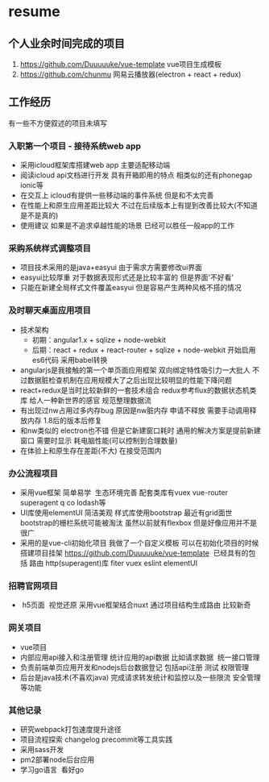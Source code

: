 # resume

## 个人业余时间完成的项目

 1. https://github.com/Duuuuuke/vue-template  vue项目生成模板
 2. https://github.com/chunmu 网易云播放器(electron + react + redux)
 
## 工作经历

有一些不方便叙述的项目未填写

###  入职第一个项目 - 接待系统web app 

- 采用icloud框架库搭建web app 主要适配移动端
- 阅读icloud api文档进行开发 具有开箱即用的特点 相类似的还有phonegap ionic等
- 在交互上 icloud有提供一些移动端的事件系统 但是和不太完善
- 在性能上和原生应用差距比较大 不过在后续版本上有提到改善比较大(不知道是不是真的)
- 使用建议  如果是不追求卓越性能的场景 已经可以胜任一般app的工作

### 采购系统样式调整项目

- 项目技术采用的是java+easyui 由于需求方需要修改ui界面
- easyui比较厚重 对于数据表现形式还是比较丰富的  但是界面'不好看'
- 只能在新建全局样式文件覆盖easyui 但是容易产生两种风格不搭的情况

### 及时聊天桌面应用项目

- 技术架构
  - 初期：angular1.x + sqlize + node-webkit
  - 后期：react + redux + react-router + sqlize + node-webkit 开始启用es6代码 采用babel转换
- angularjs是我接触的第一个单页面应用框架 双向绑定特性吸引力一大批人 不过数据脏检查机制在应用规模大了之后出现比较明显的性能下降问题
- react+redux是当时比较新鲜的一套技术组合 redux参考flux的数据状态机类库  给人一种新世界的感官 规范整理数据流
- 有出现过nw占用过多内存bug 原因是nw脏内存 申请不释放  需要手动调用释放内存 1.8后的版本后修复
- 和nw类似的 electron也不错 但是它新建窗口耗时 通用的解决方案是提前新建窗口 需要时显示 耗电脑性能(可以控制到合理数量)
- 在体验上和原生存在差距(不大)  在接受范围内 

### 办公流程项目

- 采用vue框架 简单易学  生态环境完善 配套类库有vuex vue-router superagent q co lodash等
- UI库使用elementUI 简洁美观 样式库使用bootstrap 最近有grid面世 bootstrap的栅栏系统可能被淘汰 虽然以前就有flexbox 但是好像应用并不是很广
- 采用的是vue-cli初始化项目 我做了一个自定义模板 可以在初始化项目的时候搭建项目挂架  https://github.com/Duuuuuke/vue-template 
  已经具有的包括 路由 http(superagent)库 fiter vuex eslint elementUI
  
### 招聘官网项目

-  h5页面  视觉还原 采用vue框架结合nuxt 通过项目结构生成路由 比较新奇

### 网关项目

- vue项目
- 内部应用api接入和注册管理 统计应用的api数据 比如请求数据  统一接口管理
- 负责前端单页应用开发和nodejs后台数据登记 包括api注册 测试 权限管理
- 后台是java技术(不喜欢java) 完成请求转发统计和监控以及一些限流 安全管理等功能

### 其他记录

- 研究webpack打包速度提升途径
- 项目流程探索  changelog  precommit等工具实践
- 采用sass开发
- pm2部署node后台应用
- 学习go语言  看好go
